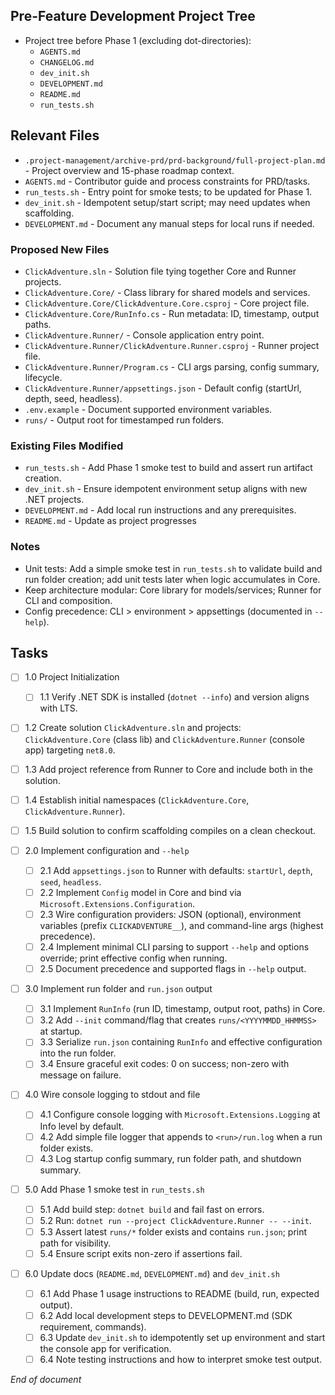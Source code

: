 ## Pre-Feature Development Project Tree
- Project tree before Phase 1 (excluding dot-directories):
  - `AGENTS.md`
  - `CHANGELOG.md`
  - `dev_init.sh`
  - `DEVELOPMENT.md`
  - `README.md`
  - `run_tests.sh`

## Relevant Files
- `.project-management/archive-prd/prd-background/full-project-plan.md` - Project overview and 15-phase roadmap context.
- `AGENTS.md` - Contributor guide and process constraints for PRD/tasks.
- `run_tests.sh` - Entry point for smoke tests; to be updated for Phase 1.
- `dev_init.sh` - Idempotent setup/start script; may need updates when scaffolding.
- `DEVELOPMENT.md` - Document any manual steps for local runs if needed.

### Proposed New Files
- `ClickAdventure.sln` - Solution file tying together Core and Runner projects.
- `ClickAdventure.Core/` - Class library for shared models and services.
- `ClickAdventure.Core/ClickAdventure.Core.csproj` - Core project file.
- `ClickAdventure.Core/RunInfo.cs` - Run metadata: ID, timestamp, output paths.
- `ClickAdventure.Runner/` - Console application entry point.
- `ClickAdventure.Runner/ClickAdventure.Runner.csproj` - Runner project file.
- `ClickAdventure.Runner/Program.cs` - CLI args parsing, config summary, lifecycle.
- `ClickAdventure.Runner/appsettings.json` - Default config (startUrl, depth, seed, headless).
- `.env.example` - Document supported environment variables.
- `runs/` - Output root for timestamped run folders.

### Existing Files Modified
- `run_tests.sh` - Add Phase 1 smoke test to build and assert run artifact creation.
- `dev_init.sh` - Ensure idempotent environment setup aligns with new .NET projects.
- `DEVELOPMENT.md` - Add local run instructions and any prerequisites.
- `README.md` - Update as project progresses

### Notes

- Unit tests: Add a simple smoke test in `run_tests.sh` to validate build and run folder creation; add unit tests later when logic accumulates in Core.
- Keep architecture modular: Core library for models/services; Runner for CLI and composition.
- Config precedence: CLI > environment > appsettings (documented in `--help`).

## Tasks

 - [ ] 1.0 Project Initialization
   - [ ] 1.1 Verify .NET SDK is installed (`dotnet --info`) and version aligns with LTS.
  - [ ] 1.2 Create solution `ClickAdventure.sln` and projects: `ClickAdventure.Core` (class lib) and `ClickAdventure.Runner` (console app) targeting `net8.0`.
  - [ ] 1.3 Add project reference from Runner to Core and include both in the solution.
  - [ ] 1.4 Establish initial namespaces (`ClickAdventure.Core`, `ClickAdventure.Runner`).
  - [ ] 1.5 Build solution to confirm scaffolding compiles on a clean checkout.

- [ ] 2.0 Implement configuration and `--help`
  - [ ] 2.1 Add `appsettings.json` to Runner with defaults: `startUrl`, `depth`, `seed`, `headless`.
  - [ ] 2.2 Implement `Config` model in Core and bind via `Microsoft.Extensions.Configuration`.
  - [ ] 2.3 Wire configuration providers: JSON (optional), environment variables (prefix `CLICKADVENTURE__`), and command-line args (highest precedence).
  - [ ] 2.4 Implement minimal CLI parsing to support `--help` and options override; print effective config when running.
  - [ ] 2.5 Document precedence and supported flags in `--help` output.

- [ ] 3.0 Implement run folder and `run.json` output
  - [ ] 3.1 Implement `RunInfo` (run ID, timestamp, output root, paths) in Core.
  - [ ] 3.2 Add `--init` command/flag that creates `runs/<YYYYMMDD_HHMMSS>` at startup.
  - [ ] 3.3 Serialize `run.json` containing `RunInfo` and effective configuration into the run folder.
  - [ ] 3.4 Ensure graceful exit codes: 0 on success; non-zero with message on failure.

- [ ] 4.0 Wire console logging to stdout and file
  - [ ] 4.1 Configure console logging with `Microsoft.Extensions.Logging` at Info level by default.
  - [ ] 4.2 Add simple file logger that appends to `<run>/run.log` when a run folder exists.
  - [ ] 4.3 Log startup config summary, run folder path, and shutdown summary.

- [ ] 5.0 Add Phase 1 smoke test in `run_tests.sh`
  - [ ] 5.1 Add build step: `dotnet build` and fail fast on errors.
  - [ ] 5.2 Run: `dotnet run --project ClickAdventure.Runner -- --init`.
  - [ ] 5.3 Assert latest `runs/*` folder exists and contains `run.json`; print path for visibility.
  - [ ] 5.4 Ensure script exits non-zero if assertions fail.

- [ ] 6.0 Update docs (`README.md`, `DEVELOPMENT.md`) and `dev_init.sh`
  - [ ] 6.1 Add Phase 1 usage instructions to README (build, run, expected output).
  - [ ] 6.2 Add local development steps to DEVELOPMENT.md (SDK requirement, commands).
  - [ ] 6.3 Update `dev_init.sh` to idempotently set up environment and start the console app for verification.
  - [ ] 6.4 Note testing instructions and how to interpret smoke test output.

*End of document*
